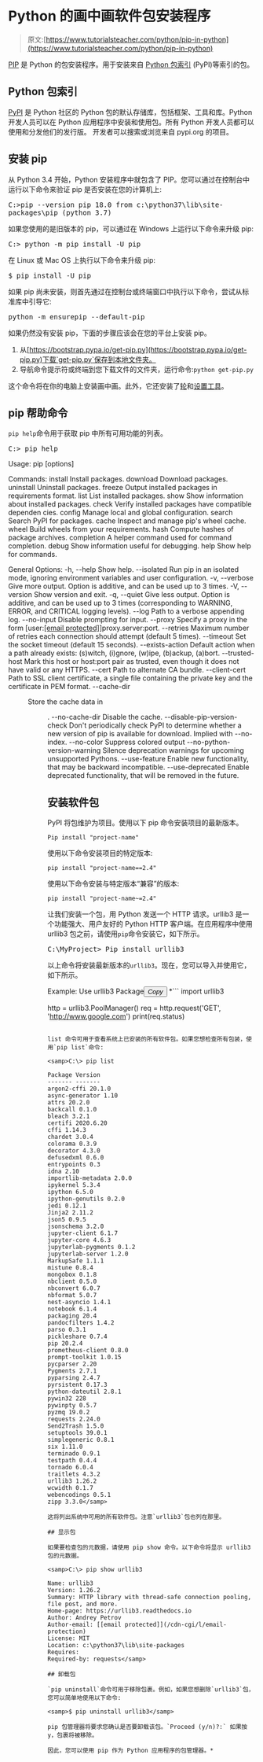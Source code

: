 # Python 的画中画软件包安装程序

> 原文:[https://www.tutorialsteacher.com/python/pip-in-python](https://www.tutorialsteacher.com/python/pip-in-python)

[PIP](https://pip.pypa.io/en/stable) 是 Python 的包安装程序。用于安装来自 [Python 包索引](https://pypi.org/) (PyPI)等索引的包。

## Python 包索引

[PyPI](https://pypi.org/) 是 Python 社区的 Python 包的默认存储库，包括框架、工具和库。Python 开发人员可以在 Python 应用程序中安装和使用包。所有 Python 开发人员都可以使用和分发他们的发行版。 开发者可以搜索或浏览来自 pypi.org 的项目。

## 安装 pip

从 Python 3.4 开始，Python 安装程序中就包含了 PIP。您可以通过在控制台中运行以下命令来验证 pip 是否安装在您的计算机上:

<samp>C:\>pip --version
pip 18.0 from c:\python37\lib\site-packages\pip (python 3.7)</samp>

如果您使用的是旧版本的 pip，可以通过在 Windows 上运行以下命令来升级 pip:

<samp>C:\> python -m pip install -U pip</samp>

在 Linux 或 Mac OS 上执行以下命令来升级 pip:

<samp>$ pip install -U pip</samp>

如果 pip 尚未安装，则首先通过在控制台或终端窗口中执行以下命令，尝试从标准库中引导它:

<samp>python -m ensurepip --default-pip</samp>

如果仍然没有安装 pip，下面的步骤应该会在您的平台上安装 pip。

1.  从[https://bootstrap.pypa.io/get-pip.py](https://bootstrap.pypa.io/get-pip.py)下载`get-pip.py`保存到本地文件夹。
2.  导航命令提示符或终端到您下载文件的文件夹，运行命令:`python get-pip.py`

这个命令将在你的电脑上安装画中画。此外，它还安装了[轮](https://packaging.python.org/key_projects/#wheel)和[设置工具](https://packaging.python.org/key_projects/#setuptools)。

## pip 帮助命令

`pip help`命令用于获取 pip 中所有可用功能的列表。

<samp>C:\> pip help

Usage:
pip <command> [options]

Commands:
install Install packages.
download Download packages.
uninstall Uninstall packages.
freeze Output installed packages in requirements format.
list List installed packages.
show Show information about installed packages.
check Verify installed packages have compatible dependen cies.
config Manage local and global configuration.
search Search PyPI for packages.
cache Inspect and manage pip's wheel cache.
wheel Build wheels from your requirements.
hash Compute hashes of package archives.
completion A helper command used for command completion.
debug Show information useful for debugging.
help Show help for commands.

General Options:
-h, --help Show help.
--isolated Run pip in an isolated mode, ignoring
environment variables and user configuration.
-v, --verbose Give more output. Option is additive, and can be
used up to 3 times.
-V, --version Show version and exit.
-q, --quiet Give less output. Option is additive, and can be
used up to 3 times (corresponding to WARNING,
ERROR, and CRITICAL logging levels).
--log <path > Path to a verbose appending log.
--no-input Disable prompting for input.
--proxy <proxy > Specify a proxy in the form [user:[[email protected]](/cdn-cgi/l/email-protection)]proxy.server:port.
--retries <retries > Maximum number of retries each connection should attempt (default 5 times).
--timeout <sec > Set the socket timeout (default 15 seconds).
--exists-action <action > Default action when a path already exists:
(s)witch, (i)gnore, (w)ipe, (b)ackup, (a)bort.
--trusted-host <hostname > Mark this host or host:port pair as trusted,
even though it does not have valid or any HTTPS.
--cert <path > Path to alternate CA bundle.
--client-cert <path > Path to SSL client certificate, a single file
containing the private key and the certificate
in PEM format.
--cache-dir <dir > Store the cache data in <dir >.
--no-cache-dir Disable the cache.
--disable-pip-version-check
Don't periodically check PyPI to determine
whether a new version of pip is available for
download. Implied with --no-index.
--no-color Suppress colored output
--no-python-version-warning
Silence deprecation warnings for upcoming
unsupported Pythons.
--use-feature <feature > Enable new functionality, that may be backward
incompatible.
--use-deprecated <feature > Enable deprecated functionality, that will be
removed in the future.</samp>

## 安装软件包

PyPI 将包维护为项目。使用以下 pip 命令安装项目的最新版本。

```
Pip install "project-name"
```

使用以下命令安装项目的特定版本:

```
pip install "project-name==2.4"
```

使用以下命令安装与特定版本“兼容”的版本:

```
pip install "project-name~=2.4"
```

让我们安装一个包，用 Python 发送一个 HTTP 请求。urllib3 是一个功能强大、用户友好的 Python HTTP 客户端。在应用程序中使用 urllib3 包之前，请使用`pip`命令安装它，如下所示。

<samp>C:\MyProject> Pip install urllib3</samp>

以上命令将安装最新版本的`urllib3`。现在，您可以导入并使用它，如下所示。

Example: Use urllib3 Package<button class="copy-btn pull-right" title="Copy example code">*Copy*</button> *```
import urllib3

http = urllib3.PoolManager()
req = http.request('GET', 'http://www.google.com')
print(req.status) 
```*  *## 列出包

list 命令可用于查看系统上已安装的所有软件包。如果您想检查所有包装，使用`pip list`命令:

<samp>C:\> pip list

Package Version
------- -------
argon2-cffi 20.1.0
async-generator 1.10
attrs 20.2.0
backcall 0.1.0
bleach 3.2.1
certifi 2020.6.20
cffi 1.14.3
chardet 3.0.4
colorama 0.3.9
decorator 4.3.0
defusedxml 0.6.0
entrypoints 0.3
idna 2.10
importlib-metadata 2.0.0
ipykernel 5.3.4
ipython 6.5.0
ipython-genutils 0.2.0
jedi 0.12.1
Jinja2 2.11.2
json5 0.9.5
jsonschema 3.2.0
jupyter-client 6.1.7
jupyter-core 4.6.3
jupyterlab-pygments 0.1.2
jupyterlab-server 1.2.0
MarkupSafe 1.1.1
mistune 0.8.4
mongobox 0.1.8
nbclient 0.5.0
nbconvert 6.0.7
nbformat 5.0.7
nest-asyncio 1.4.1
notebook 6.1.4
packaging 20.4
pandocfilters 1.4.2
parso 0.3.1
pickleshare 0.7.4
pip 20.2.4
prometheus-client 0.8.0
prompt-toolkit 1.0.15
pycparser 2.20
Pygments 2.7.1
pyparsing 2.4.7
pyrsistent 0.17.3
python-dateutil 2.8.1
pywin32 228
pywinpty 0.5.7
pyzmq 19.0.2
requests 2.24.0
Send2Trash 1.5.0
setuptools 39.0.1
simplegeneric 0.8.1
six 1.11.0
terminado 0.9.1
testpath 0.4.4
tornado 6.0.4
traitlets 4.3.2
urllib3 1.26.2
wcwidth 0.1.7
webencodings 0.5.1
zipp 3.3.0</samp> 

这将列出系统中可用的所有软件包。注意`urllib3`包也列在那里。

## 显示包

如果要检查包的元数据，请使用 pip show 命令。以下命令将显示 urllib3 包的元数据。

<samp>C:\> pip show urllib3

Name: urllib3
Version: 1.26.2
Summary: HTTP library with thread-safe connection pooling, file post, and more.
Home-page: https://urllib3.readthedocs.io
Author: Andrey Petrov
Author-email: [[email protected]](/cdn-cgi/l/email-protection)
License: MIT
Location: c:\python37\lib\site-packages
Requires:
Required-by: requests</samp>

## 卸载包

`pip uninstall`命令可用于移除包裹。例如，如果您想删除`urllib3`包，您可以简单地使用以下命令:

<samp>$ pip uninstall urllib3</samp>

pip 包管理器将要求您确认是否要卸载该包。`Proceed (y/n)?:` 如果按 y，包裹将被移除。

因此，您可以使用 pip 作为 Python 应用程序的包管理器。*